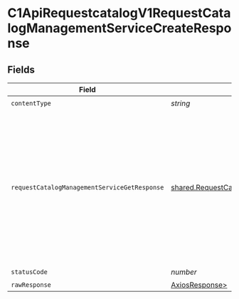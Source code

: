 # C1ApiRequestcatalogV1RequestCatalogManagementServiceCreateResponse


## Fields

| Field                                                                                                                                                                           | Type                                                                                                                                                                            | Required                                                                                                                                                                        | Description                                                                                                                                                                     |
| ------------------------------------------------------------------------------------------------------------------------------------------------------------------------------- | ------------------------------------------------------------------------------------------------------------------------------------------------------------------------------- | ------------------------------------------------------------------------------------------------------------------------------------------------------------------------------- | ------------------------------------------------------------------------------------------------------------------------------------------------------------------------------- |
| `contentType`                                                                                                                                                                   | *string*                                                                                                                                                                        | :heavy_check_mark:                                                                                                                                                              | N/A                                                                                                                                                                             |
| `requestCatalogManagementServiceGetResponse`                                                                                                                                    | [shared.RequestCatalogManagementServiceGetResponse](../../models/shared/requestcatalogmanagementservicegetresponse.md)                                                          | :heavy_minus_sign:                                                                                                                                                              |  The request catalog management service get response returns a request catalog view with the expanded items in the expanded array indicated by the expand mask in the request.<br/> |
| `statusCode`                                                                                                                                                                    | *number*                                                                                                                                                                        | :heavy_check_mark:                                                                                                                                                              | N/A                                                                                                                                                                             |
| `rawResponse`                                                                                                                                                                   | [AxiosResponse>](https://axios-http.com/docs/res_schema)                                                                                                                        | :heavy_minus_sign:                                                                                                                                                              | N/A                                                                                                                                                                             |